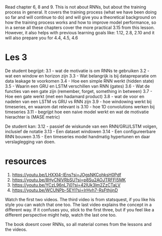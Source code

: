 Read chapter 6, 8 and 9. This is not about RNNs, but about the training process in general.
It covers the training process (what we have been doing so far and will continue to do) and will give you a theoretical background on how the training process works and how to improve model performance, so in a sense all these chapters cover the more practical 3.15 from this lesson.
However, it also helps with previous learning goals like:
1.12, 2.8, 2.10 and it will also prepare you for 4.4, 4.5, 4.6

# Les 3
De student begrijpt:
3.1 - wat de motivatie is om RNNs te gebruiken
3.2 - wat een window en horizon zijn
3.3 - Wat belangrijk is bij datapreparatie om data leakage te voorkomen
3.4 - Hoe een simple RNN werkt (hidden state)
3.5 - Waarin een GRU en LSTM verschillen van RNN (gates)
3.6 - Wat de functies van een gate zijn (remember, forget, something in between)
3.7 - Hoe een gate werkt (met een hadamard product)
3.8 - wat de voor en nadelen van een LSTM vs GRU vs RNN zijn
3.9 - hoe windowing werkt bij timeseries, en waarom dat relevant is
3.10 - hoe 1D convolutions werken bij timeseries
3.11 - begrijpt hoe een naive model werkt en wat de motivatie hierachter is (MASE metric)

De student kan:
3.12 - passief de wiskunde van een RNN/GRU/LSTM volgen, inclusief de notatie
3.13 - Een dataset windowen
3.14 - Een configureerbare RNN bouwen
3.15 - Een timeseries model handmatig hypertunen en daar verslaglegging van doen.

# resources
1. https://youtu.be/LHXXI4-IEns?si=JOgsNKCohksH0Pdf
2. https://youtu.be/8HyCNIVRbSU?si=p8Su2AOJTRFFI5MK
3. https://youtu.be/YCzL96nL7j0?si=42IUk3lm2ZzCTaLV
4. https://youtu.be/WCUNPb-5EYI?si=lrHvh7-RsFthjjnD

Watch the first two videos.
The third video is from statsquest, if you like his style you can watch that one too.
The last video explains the concept in a different way. If it confuses you, stick to the first three,
but if you feel like a different perspective might help, watch the last one too.

The book doesnt cover RNNs, so all material comes from the lessons and the videos.
